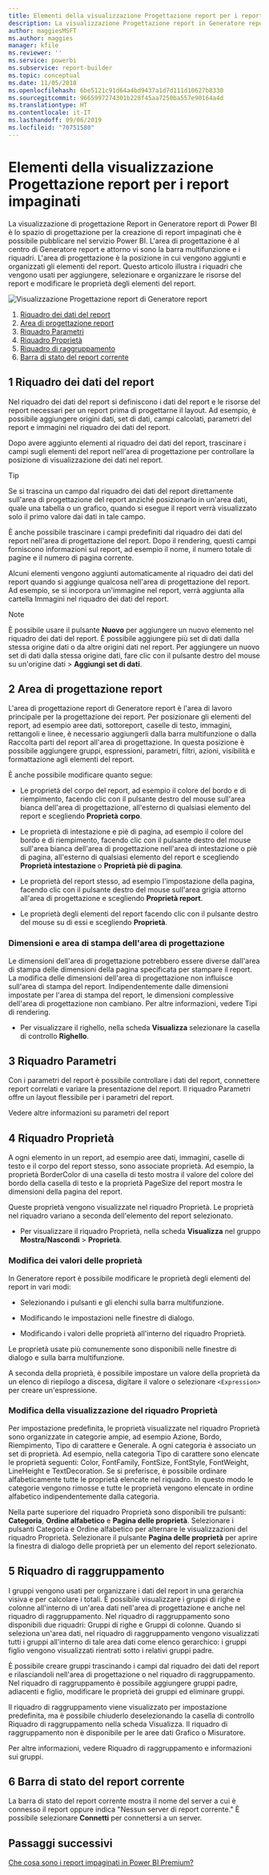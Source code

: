 ```yaml
---
title: Elementi della visualizzazione Progettazione report per i report impaginati
description: La visualizzazione Progettazione report in Generatore report è lo spazio di progettazione per la creazione di report impaginati che è possibile pubblicare nel servizio Power BI.
author: maggiesMSFT
ms.author: maggies
manager: kfile
ms.reviewer: ''
ms.service: powerbi
ms.subservice: report-builder
ms.topic: conceptual
ms.date: 11/05/2018
ms.openlocfilehash: 6be5121c91d64a4bd9437a1d7d111d10627b8330
ms.sourcegitcommit: 9665997274301b228f45aa7250ba557e90164a4d
ms.translationtype: HT
ms.contentlocale: it-IT
ms.lasthandoff: 09/06/2019
ms.locfileid: "70751580"
---
```

# <a name="getting-around-in-report-design-view-for-paginated-reports"></a>Elementi della visualizzazione Progettazione report per i report impaginati

La visualizzazione di progettazione Report in Generatore report di Power BI è lo spazio di progettazione per la creazione di report impaginati che è possibile pubblicare nel servizio Power BI. L'area di progettazione è al centro di Generatore report e attorno vi sono la barra multifunzione e i riquadri. L'area di progettazione è la posizione in cui vengono aggiunti e organizzati gli elementi del report. Questo articolo illustra i riquadri che vengono usati per aggiungere, selezionare e organizzare le risorse del report e modificare le proprietà degli elementi del report.  

![Visualizzazione Progettazione report di Generatore report](media/paginated-reports-report-design-view/power-bi-paginated-report-design-view.png)

1. [Riquadro dei dati del report](#1-report-data-pane) 
2. [Area di progettazione report](#2-report-design-surface)  
3. [Riquadro Parametri](#3-parameters-pane) 
4. [Riquadro Proprietà](#4-properties-pane) 
5. [Riquadro di raggruppamento](#5-grouping-pane) 
6. [Barra di stato del report corrente](#6-current-report-status-bar)  
  
## <a name="1-report-data-pane"></a>1 Riquadro dei dati del report  
 Nel riquadro dei dati del report si definiscono i dati del report e le risorse del report necessari per un report prima di progettarne il layout. Ad esempio, è possibile aggiungere origini dati, set di dati, campi calcolati, parametri del report e immagini nel riquadro dei dati del report.  
  
 Dopo avere aggiunto elementi al riquadro dei dati del report, trascinare i campi sugli elementi del report nell'area di progettazione per controllare la posizione di visualizzazione dei dati nel report.  
  
> [!TIP]  
>  Se si trascina un campo dal riquadro dei dati del report direttamente sull'area di progettazione del report anziché posizionarlo in un'area dati, quale una tabella o un grafico, quando si esegue il report verrà visualizzato solo il primo valore dai dati in tale campo.  
  
 È anche possibile trascinare i campi predefiniti dal riquadro dei dati del report nell'area di progettazione del report. Dopo il rendering, questi campi forniscono informazioni sul report, ad esempio il nome, il numero totale di pagine e il numero di pagina corrente.  
  
 Alcuni elementi vengono aggiunti automaticamente al riquadro dei dati del report quando si aggiunge qualcosa nell'area di progettazione del report. Ad esempio, se si incorpora un'immagine nel report, verrà aggiunta alla cartella Immagini nel riquadro dei dati del report.  
  
> [!NOTE]  
>  È possibile usare il pulsante **Nuovo** per aggiungere un nuovo elemento nel riquadro dei dati del report. È possibile aggiungere più set di dati dalla stessa origine dati o da altre origini dati nel report. Per aggiungere un nuovo set di dati dalla stessa origine dati, fare clic con il pulsante destro del mouse su un'origine dati > **Aggiungi set di dati**.  
  
## <a name="2-report-design-surface"></a>2 Area di progettazione report  
 L'area di progettazione report di Generatore report è l'area di lavoro principale per la progettazione dei report. Per posizionare gli elementi del report, ad esempio aree dati, sottoreport, caselle di testo, immagini, rettangoli e linee, è necessario aggiungerli dalla barra multifunzione o dalla Raccolta parti del report all'area di progettazione. In questa posizione è possibile aggiungere gruppi, espressioni, parametri, filtri, azioni, visibilità e formattazione agli elementi del report.  
  
 È anche possibile modificare quanto segue:  
  
-   Le proprietà del corpo del report, ad esempio il colore del bordo e di riempimento, facendo clic con il pulsante destro del mouse sull'area bianca dell'area di progettazione, all'esterno di qualsiasi elemento del report e scegliendo **Proprietà corpo**.  
  
-   Le proprietà di intestazione e piè di pagina, ad esempio il colore del bordo e di riempimento, facendo clic con il pulsante destro del mouse sull'area bianca dell'area di progettazione nell'area di intestazione o piè di pagina, all'esterno di qualsiasi elemento del report e scegliendo **Proprietà intestazione** o **Proprietà piè di pagina**.  
  
-   Le proprietà del report stesso, ad esempio l'impostazione della pagina, facendo clic con il pulsante destro del mouse sull'area grigia attorno all'area di progettazione e scegliendo **Proprietà report**.  
  
-   Le proprietà degli elementi del report facendo clic con il pulsante destro del mouse su di essi e scegliendo **Proprietà**.  
  
### <a name="design-surface-size-and-print-area"></a>Dimensioni e area di stampa dell'area di progettazione  
Le dimensioni dell'area di progettazione potrebbero essere diverse dall'area di stampa delle dimensioni della pagina specificata per stampare il report. La modifica delle dimensioni dell'area di progettazione non influisce sull'area di stampa del report. Indipendentemente dalle dimensioni impostate per l'area di stampa del report, le dimensioni complessive dell'area di progettazione non cambiano. Per altre informazioni, vedere Tipi di rendering. 
  
- Per visualizzare il righello, nella scheda **Visualizza** selezionare la casella di controllo **Righello**.  
  
## <a name="3-parameters-pane"></a>3 Riquadro Parametri  
 Con i parametri del report è possibile controllare i dati del report, connettere report correlati e variare la presentazione del report. Il riquadro Parametri offre un layout flessibile per i parametri del report.  
  
 Vedere altre informazioni su parametri del report   
  
## <a name="4-properties-pane"></a>4 Riquadro Proprietà
 A ogni elemento in un report, ad esempio aree dati, immagini, caselle di testo e il corpo del report stesso, sono associate proprietà. Ad esempio, la proprietà BorderColor di una casella di testo mostra il valore del colore del bordo della casella di testo e la proprietà PageSize del report mostra le dimensioni della pagina del report.  
  
 Queste proprietà vengono visualizzate nel riquadro Proprietà. Le proprietà nel riquadro variano a seconda dell'elemento del report selezionato.  
  
- Per visualizzare il riquadro Proprietà, nella scheda **Visualizza** nel gruppo **Mostra/Nascondi** > **Proprietà**.  
  
### <a name="changing-property-values"></a>Modifica dei valori delle proprietà  
 In Generatore report è possibile modificare le proprietà degli elementi del report in vari modi:  
  
-   Selezionando i pulsanti e gli elenchi sulla barra multifunzione.  
  
-   Modificando le impostazioni nelle finestre di dialogo.  
  
-   Modificando i valori delle proprietà all'interno del riquadro Proprietà.  
  
 Le proprietà usate più comunemente sono disponibili nelle finestre di dialogo e sulla barra multifunzione.  
  
 A seconda della proprietà, è possibile impostare un valore della proprietà da un elenco di riepilogo a discesa, digitare il valore o selezionare `<Expression>` per creare un'espressione.  
  
### <a name="changing-the-properties-pane-view"></a>Modifica della visualizzazione del riquadro Proprietà  
 Per impostazione predefinita, le proprietà visualizzate nel riquadro Proprietà sono organizzate in categorie ampie, ad esempio Azione, Bordo, Riempimento, Tipo di carattere e Generale. A ogni categoria è associato un set di proprietà. Ad esempio, nella categoria Tipo di carattere sono elencate le proprietà seguenti: Color, FontFamily, FontSize, FontStyle, FontWeight, LineHeight e TextDecoration. Se si preferisce, è possibile ordinare alfabeticamente tutte le proprietà elencate nel riquadro. In questo modo le categorie vengono rimosse e tutte le proprietà vengono elencate in ordine alfabetico indipendentemente dalla categoria.  
  
 Nella parte superiore del riquadro Proprietà sono disponibili tre pulsanti: **Categoria**, **Ordine alfabetico** e **Pagina delle proprietà**. Selezionare i pulsanti Categoria e Ordine alfabetico per alternare le visualizzazioni del riquadro Proprietà. Selezionare il pulsante **Pagina delle proprietà** per aprire la finestra di dialogo delle proprietà per un elemento del report selezionato.  
  
  
## <a name="5-grouping-pane"></a>5 Riquadro di raggruppamento

 I gruppi vengono usati per organizzare i dati del report in una gerarchia visiva e per calcolare i totali. È possibile visualizzare i gruppi di righe e colonne all'interno di un'area dati nell'area di progettazione e anche nel riquadro di raggruppamento. Nel riquadro di raggruppamento sono disponibili due riquadri: Gruppi di righe e Gruppi di colonne. Quando si seleziona un'area dati, nel riquadro di raggruppamento vengono visualizzati tutti i gruppi all'interno di tale area dati come elenco gerarchico: i gruppi figlio vengono visualizzati rientrati sotto i relativi gruppi padre.  
  
 È possibile creare gruppi trascinando i campi dal riquadro dei dati del report e rilasciandoli nell'area di progettazione o nel riquadro di raggruppamento. Nel riquadro di raggruppamento è possibile aggiungere gruppi padre, adiacenti e figlio, modificare le proprietà dei gruppi ed eliminare gruppi.  
  
 Il riquadro di raggruppamento viene visualizzato per impostazione predefinita, ma è possibile chiuderlo deselezionando la casella di controllo Riquadro di raggruppamento nella scheda Visualizza. Il riquadro di raggruppamento non è disponibile per le aree dati Grafico o Misuratore.  
  
 Per altre informazioni, vedere Riquadro di raggruppamento e informazioni sui gruppi.  
  
## <a name="6-current-report-status-bar"></a>6 Barra di stato del report corrente

La barra di stato del report corrente mostra il nome del server a cui è connesso il report oppure indica "Nessun server di report corrente." È possibile selezionare **Connetti** per connettersi a un server.

## <a name="next-steps"></a>Passaggi successivi

[Che cosa sono i report impaginati in Power BI Premium?](paginated-reports-report-builder-power-bi.md) 

  
  
